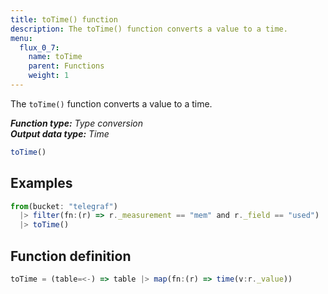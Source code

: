 ```yaml
---
title: toTime() function
description: The toTime() function converts a value to a time.
menu:
  flux_0_7:
    name: toTime
    parent: Functions
    weight: 1
---
```


The `toTime()` function converts a value to a time.

_**Function type:** Type conversion_  
_**Output data type:** Time_

```js
toTime()
```

## Examples
```js
from(bucket: "telegraf")
  |> filter(fn:(r) => r._measurement == "mem" and r._field == "used")
  |> toTime()
```

## Function definition
```js
toTime = (table=<-) => table |> map(fn:(r) => time(v:r._value))
```
